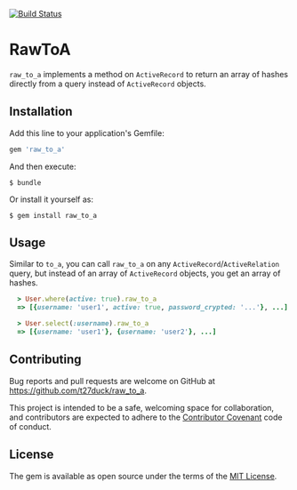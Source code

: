 [![Build Status](https://travis-ci.org/t27duck/raw_to_a.svg?branch=master)](https://travis-ci.org/t27duck/raw_to_a)

# RawToA

`raw_to_a` implements a method on `ActiveRecord` to return an array of hashes directly from a query instead of `ActiveRecord` objects.

## Installation

Add this line to your application's Gemfile:

```ruby
gem 'raw_to_a'
```

And then execute:

    $ bundle

Or install it yourself as:

    $ gem install raw_to_a

## Usage

Similar to `to_a`, you can call `raw_to_a` on any `ActiveRecord`/`ActiveRelation` query, but instead of an array of `ActiveRecord` objects, you get an array of hashes.

```ruby
  > User.where(active: true).raw_to_a
  => [{username: 'user1', active: true, password_crypted: '...'}, ...]
```

```ruby
  > User.select(:username).raw_to_a
  => [{username: 'user1'}, {username: 'user2'}, ...]
```

## Contributing

Bug reports and pull requests are welcome on GitHub at https://github.com/t27duck/raw_to_a.

This project is intended to be a safe, welcoming space for collaboration, and contributors are expected to adhere to the [Contributor Covenant](http://contributor-covenant.org) code of conduct.

## License

The gem is available as open source under the terms of the [MIT License](http://opensource.org/licenses/MIT).

